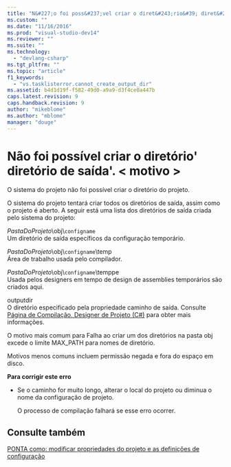 ```yaml
---
title: "N&#227;o foi poss&#237;vel criar o diret&#243;rio&#39; diret&#243;rio de sa&#237;da&#39;. &lt; motivo &gt; | Microsoft Docs"
ms.custom: ""
ms.date: "11/16/2016"
ms.prod: "visual-studio-dev14"
ms.reviewer: ""
ms.suite: ""
ms.technology: 
  - "devlang-csharp"
ms.tgt_pltfrm: ""
ms.topic: "article"
f1_keywords: 
  - "vs.tasklisterror.cannot_create_output_dir"
ms.assetid: b4d1d19f-f582-49d0-a9a9-d3f4ce0a447b
caps.latest.revision: 9
caps.handback.revision: 9
author: "mikeblome"
ms.author: "mblome"
manager: "douge"
---
```

# N&#227;o foi poss&#237;vel criar o diret&#243;rio&#39; diret&#243;rio de sa&#237;da&#39;. &lt; motivo &gt;
O sistema do projeto não foi possível criar o diretório do projeto.  
  
 O sistema do projeto tentará criar todos os diretórios de saída, assim como o projeto é aberto. A seguir está uma lista dos diretórios de saída criada pelo sistema do projeto:  
  
 *PastaDoProjeto*\\obj\\`configname`  
 Um diretório de saída específicos da configuração temporário.  
  
 *PastaDoProjeto*\\obj\\`configname`\\temp  
 Área de trabalho usada pelo compilador.  
  
 *PastaDoProjeto*\\obj\\`configname`\\temppe  
 Usada pelos designers em tempo de design de assemblies temporários são criados aqui.  
  
 outputdir  
 O diretório especificado pela propriedade caminho de saída. Consulte [Página de Compilação, Designer de Projeto \(C\#\)](../Topic/Build%20Page,%20Project%20Designer%20\(C%23\).md) para obter mais informações.  
  
 O motivo mais comum para Falha ao criar um dos diretórios na pasta obj excede o limite MAX\_PATH para nomes de diretório.  
  
 Motivos menos comuns incluem permissão negada e fora do espaço em disco.  
  
 **Para corrigir este erro**  
  
-   Se o caminho for muito longo, alterar o local do projeto ou diminua o nome da configuração de projeto.  
  
     O processo de compilação falhará se esse erro ocorrer.  
  
## Consulte também  
 [PONTA como: modificar propriedades do projeto e as definições de configuração](http://msdn.microsoft.com/pt-br/e7184bc5-2f2b-4b4f-aa9a-3ecfcbc48b67)